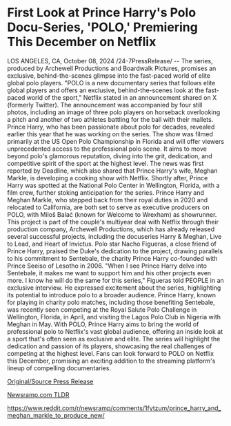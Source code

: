 # First Look at Prince Harry's Polo Docu-Series, 'POLO,' Premiering This December on Netflix

LOS ANGELES, CA, October 08, 2024 /24-7PressRelease/ -- The series, produced by Archewell Productions and Boardwalk Pictures, promises an exclusive, behind-the-scenes glimpse into the fast-paced world of elite global polo players.  "POLO is a new documentary series that follows elite global players and offers an exclusive, behind-the-scenes look at the fast-paced world of the sport," Netflix stated in an announcement shared on X (formerly Twitter). The announcement was accompanied by four still photos, including an image of three polo players on horseback overlooking a pitch and another of two athletes battling for the ball with their mallets.  Prince Harry, who has been passionate about polo for decades, revealed earlier this year that he was working on the series. The show was filmed primarily at the US Open Polo Championship in Florida and will offer viewers unprecedented access to the professional polo scene. It aims to move beyond polo's glamorous reputation, diving into the grit, dedication, and competitive spirit of the sport at the highest level.  The news was first reported by Deadline, which also shared that Prince Harry's wife, Meghan Markle, is developing a cooking show with Netflix. Shortly after, Prince Harry was spotted at the National Polo Center in Wellington, Florida, with a film crew, further stoking anticipation for the series.  Prince Harry and Meghan Markle, who stepped back from their royal duties in 2020 and relocated to California, are both set to serve as executive producers on POLO, with Miloš Balać (known for Welcome to Wrexham) as showrunner. This project is part of the couple's multiyear deal with Netflix through their production company, Archewell Productions, which has already released several successful projects, including the docuseries Harry & Meghan, Live to Lead, and Heart of Invictus.  Polo star Nacho Figueras, a close friend of Prince Harry, praised the Duke's dedication to the project, drawing parallels to his commitment to Sentebale, the charity Prince Harry co-founded with Prince Seeiso of Lesotho in 2006. "When I see Prince Harry delve into Sentebale, it makes me want to support him and his other projects even more. I know he will do the same for this series," Figueras told PEOPLE in an exclusive interview. He expressed excitement about the series, highlighting its potential to introduce polo to a broader audience.  Prince Harry, known for playing in charity polo matches, including those benefiting Sentebale, was recently seen competing at the Royal Salute Polo Challenge in Wellington, Florida, in April, and visiting the Lagos Polo Club in Nigeria with Meghan in May.  With POLO, Prince Harry aims to bring the world of professional polo to Netflix's vast global audience, offering an inside look at a sport that's often seen as exclusive and elite. The series will highlight the dedication and passion of its players, showcasing the real challenges of competing at the highest level.  Fans can look forward to POLO on Netflix this December, promising an exciting addition to the streaming platform's lineup of compelling documentaries. 

[Original/Source Press Release](https://www.24-7pressrelease.com/press-release/514182/first-look-at-prince-harrys-polo-docu-series-polo-premiering-this-december-on-netflix)
                    

[Newsramp.com TLDR](None) 

https://www.reddit.com/r/newsramp/comments/1fytzum/prince_harry_and_meghan_markle_to_produce_new/